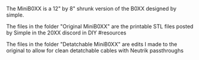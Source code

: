 The MiniB0XX is a 12" by 8" shrunk version of the B0XX designed by simple.

The files in the folder "Original MiniB0XX" are the printable STL files posted by Simple in the 20XX discord in DIY #resources

The files in the folder "Detatchable MiniB0XX" are edits I made to the original to allow for clean detatchable cables with Neutrik passthroughs
